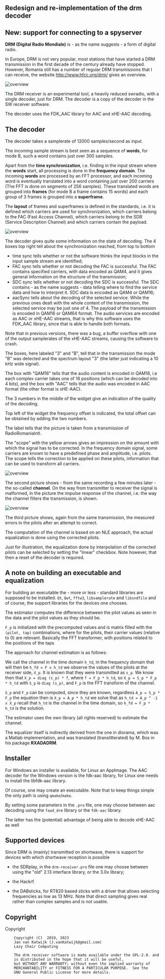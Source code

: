 
Redesign and re-implementation of the drm decoder
-----------------------------------------------------------------------------
New: support for connecting to a spyserver
----------------------------------------------------------------------------

**DRM (Digital Radio Mondiale)** is - as the name suggests - a form of digital
radio. 

In Europe, DRM is not very popular, most stations that have started a DRM 
transmission in the first decade of the century already have stopped. However, 
Romania still has a number of regular DRM transmissions that I can receive, 
the website http://www.hfcc.org/drm/ gives an overview.

![overview](/drm-receiver.png?raw=true)

The DRM receiver is an experimental tool, a heavily reduced swradio, with a 
single decoder, just for DRM. The decoder is a copy of the decoder in the 
SW receiver software.

The decoder uses the FDK_AAC library for AAC and xHE-AAC decoding.


The decoder
-----------------------------------------------------------------------

The decoder takes a samplerate of 12000 samples/second as input. 

The incoming sample stream is best seen as a sequence of **words**,
for mode B, such a word contains just over 300 samples.

Apart from the **time synchronization**, i.e. finding in the input stream
where the **words** start, all processing is done in the **frequency domain**.
The incoming **words** are processed by an FFT processor,
and each incoming word is eventually translated into a word
containing just over 200 carriers (The FFT is done on segments of 256 samples).
These translated words are grouped into **frames** (for mode B a frame
contains 15 words) and each group of 3 frames is grouped into a **superframe**.

The **layout** of frames and superframes is defined in the standards,
i.e. it is defined which carriers are used for synchronization, which carriers
belong to the FAC (Fast Access Channel), which carriers belong to the
SDR (Service Description Channel) and which carriers contain the payload.

![overview](/drm-decoder-1.png?raw=true)

The decoder gives quite some information on the state of decoding. The 4 boxes 
top right tell about the synchronization reached, from top to bottom

 * time sync tells whether or not the software thinks the input blocks
in the input sample stream are identified;
 * FAC sync tells whether or not decoding the FAC is successful.
The FAC contains specified carriers, with data encoded as QAM4, and
it gives general information on the structure of the transmission;
 * SDC sync tells whether or not decoding the SDC is successful.
The SDC contains - as the name suggests - data telling where to find
the service data and how to interpret it.
SDC data is encoded as QAM4 or QAM16;
 * aacSync tells about the decoding of the selected service. While the previous
ones dealt with the whole content of the transmission, the selected service
may be just one of 4. The payload of the transmission is encoded in QAM16
or QAM64 format. The audio services are encoded as AAC or xHE-AAC
streams, that is why this software uses the FDK_AAC library, since that
is able to handle both formats.

Note that in previous versions, there was a bug, a buffer overflow with
one of the output samplerates of the xHE-AAC streams, causing the software
to crash.

The boxes, here labeled "3" and "B", tell that in the transmission the
mode "B" was detected and the spectrum layout "3" (the latter just indicating
a 10 kHz wide signal).

The box with "QAM16" tells that the audio content is encoded in QAM16, i.e
each complex carrier takes one of 16 positions (which can be decoded into 
4 bits), and the box with "AAC" tells that the audio was encoded in AAC format
(the other format is xHE-AAC).

The 3 numbers in the middle of the widget give an indication of the quality 
of the decoding.

Top left of the widget the frequency offset is indicated,
the total offset can be obtained by adding the two numbers.

The label tells that the picture is taken from a transmission
of RadioRomaniaIntl.

The "scope" with the yellow arrows gives an impression on the amount
with which the signal has to be corrected. In the frequency domain
signal, some carriers are known to have a predefined phase and amplitude,
i.e. pilots. The scope tells the correction to be applied on these
pilots, information that can be used to transform all carriers.

![overview](/drm-decoder-2.png?raw=true)

The second picture shows - from the same recording a few minutes later - the
so-called **channel**. On the way from transmitter to receiver the signal
is malformed, in the picture the impulse response of the channel, i.e.
the way the channel filters the transmission, is shown.

![overview](/drm-decoder-3.png?raw=true)

The third picture shows, again from the same transmission, the measured 
errors in the pilots after an attempt to correct.

The computation of the channel is based on an NLE approach, the actual
equalization is done using the corrected pilots.

Just for illustration, the equalization done by interpolation
of the corrected pilots can be selected by setting the "linear" checkbox.
Note however, that then a reset of the decoder is required.


A note on building an executable and equalization
--------------------------------------------------------------------------

For building an executable the - more or less - standard libraries
are supposed to be installed.
`Qt`, `Qwt`, `fftw3`, `libsamplerate` and `libsndfile` and of course, the
support libraries for the devices one chooses.

The estimator computes the difference between the pilot values as
seen in the data and the pilot values as they should be.
	
`F_p` is initialized with the precomputed values and is
matrix filled with the `(pilot, tap)` combinations, where for the
pilots, their carrier values (relative to 0) are relevant. 
Basically the FFT transformer, with positions related to
the positions of the taps

The approach for channel estimation is as follows:

We call the channel in the time domain `h_td`,
in the frequency domain that will then be `h_fd = F x h_td`
we observe the values of the pilots at the receiver
side, `X_p`. It is known that they were transmitted as `s_p`. 
We know then that `X_p = diag (s_p) * f`, where `f = F_p * h_td`, 
so `X_p = S_p * F_p * h_td` with `S_p` is `diag (s_p)`, 
and `F_p` is the FFT transform of the channel.

`S_p` and `F_p` can be computed, since they are known, regardless
`A_p = S_p * F_p` the equation then is `X_p = A_p * h_td`
we solve that as `h_td = A_p ^ -1 x X_p`
recall that `h_td` is the channel in the time domain, so
`h_fd = F_p * h_td` is the solution.

The estimator uses the own library (all rights reserved) to
estimate the channel.

The equalizer itself is indirectly derived from the one in diorama, which 
was a Matlab implementation, and was translated (translitterated) by M. Bos
in his package **RXADADRM**.


Installer
----------------------------------------------------------------------------

For Windows an installer is available, for Linux an AppImage.
The AAC decoder for the Windows version is the fdk-aac library,
for Linux one needs to install the libfdk-aac library.

Of course, one may create an executable. Note that to keep things simple
the only path is using `qmake`/`make`.

By setting some parameters in the `.pro` file, one may choose between
aac decoding using the `faad_drm` library or the `fdk-aac` library.

The latter has the (potential) advantage of being able to decode xHE-AAC
as well


Supported devices
-------------------------------------------------------------------------------

Since DRM is (mainly) transmitted on shortwave, there is support for
devices with which shortwave reception is possible

 * the SDRplay,  in the `drm-receiver.pro` file one may choose between using  the "old"
2.13 interface library, or the 3.0x library;

 * the Hackrf. 

 * the DABsticks, for RT820 based sticks with a driver that allows selecting frequencies
as low as 13 MHz. Note that direct sampling gives real rather than complex samples and is not usable.


Copyright
-------------------------------------------------------------------------------

 Copyright

        Copyright (C)  2019, 2023
        Jan van Katwijk (J.vanKatwijk@gmail.com)
        Lazy Chair Computing

        The drm receiver software is made available under the GPL-2.0. and
        is distributed in the hope that it will be useful,
        but WITHOUT ANY WARRANTY; without even the implied warranty of
        MERCHANTABILITY or FITNESS FOR A PARTICULAR PURPOSE.  See the
        GNU General Public License for more details.

